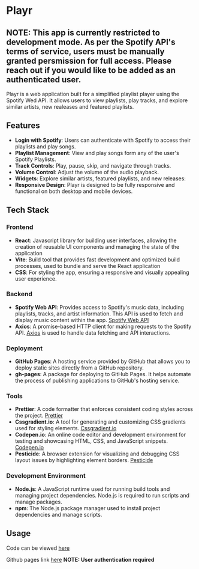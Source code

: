 # Playr

## NOTE: This app is currently restricted to development mode. As per the Spotify API's terms of service, users must be manually granted persmission for full access. Please reach out if you would like to be added as an authenticated user.

Playr is a web application built for a simplified playlist player using the Spotify Wed API. It allows users to view playlists, play tracks, and explore similar artists, new realeases and featured playlists.

## Features

- **Login with Spotify**: Users can authenticate with Spotify to access their playlists and play songs.
- **Playlist Management**: View and play songs form any of the user's Spotify Playlists.
- **Track Controls**: Play, pause, skip, and navigate through tracks.
- **Volume Control**: Adjust the volume of the audio playback.
- **Widgets**: Explore similar artists, featured playlists, and new releases:
- **Responsive Design**: Playr is designed to be fully responsive and functional on both desktop and mobile devices.

## Tech Stack

### Frontend

- **React**: Javascript library for building user interfaces, allowing the creation of reusable UI components and managing the state of the application
- **Vite**: Build tool that provides fast development and optimized build processes, used to bundle and serve the React application
- **CSS**: For styling the app, ensuring a responsive and visually appealing user experience.

### Backend 
- **Spotify Web API**: Provides access to Spotify's music data, including playlists, tracks, and artist information. This API is used to fetch and display music content within the app. [Spotify Web API](https://developer.spotify.com/documentation/web-api/)
- **Axios**: A promise-based HTTP client for making requests to the Spotify API. [Axios](https://axios-http.com/) is used to handle data fetching and API interactions.

### Deployment

- **GitHub Pages**: A hosting service provided by GitHub that allows you to deploy static sites directly from a GitHub repository.
- **gh-pages**: A package for deploying to GitHub Pages. It helps automate the process of publishing applications to GitHub's hosting service.

### Tools

- **Prettier**: A code formatter that enforces consistent coding styles across the project. [Prettier](https://prettier.io/)
- **Cssgradient.io**: A tool for generating and customizing CSS gradients used for styling elements. [Cssgradient.io](https://cssgradient.io/)
- **Codepen.io**: An online code editor and development environment for testing and showcasing HTML, CSS, and JavaScript snippets. [Codepen.io](https://codepen.io/)
- **Pesticide**: A browser extension for visualizing and debugging CSS layout issues by highlighting element borders. [Pesticide](https://chromewebstore.google.com/detail/pesticide-for-chrome/bakpbgckdnepkmkeaiomhmfcnejndkbi)

### Development Environment

- **Node.js**: A JavaScript runtime used for running build tools and managing project dependencies. Node.js is required to run scripts and manage packages.
- **npm**: The Node.js package manager used to install project dependencies and manage scripts.

## Usage

Code can be viewed [here](https://github.com/keithAwarren/MusicPlayr)

Github pages link [here](https://keithawarren.github.io/MusicPlayr/) **NOTE: User authentication required**
